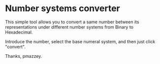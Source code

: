 # Number systems converter

This simple tool allows you to convert a same number between its representations under different number systems from Binary to Hexadecimal.

Introduce the number, select the base numeral system, and then just click "convert".

Thanks, pmazzey.

